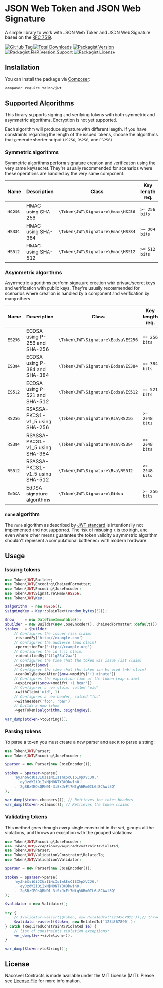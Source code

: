 # JSON Web Token and JSON Web Signature

A simple library to work with JSON Web Token and JSON Web Signature based on the [RFC 7519](https://tools.ietf.org/html/rfc7519).

[![GitHub Tag](https://img.shields.io/github/v/tag/dependencies-packagist/jwt)](https://github.com/dependencies-packagist/jwt/tags)
[![Total Downloads](https://img.shields.io/packagist/dt/token/jwt?style=flat-square)](https://packagist.org/packages/token/jwt)
[![Packagist Version](https://img.shields.io/packagist/v/token/jwt)](https://packagist.org/packages/token/jwt)
[![Packagist PHP Version Support](https://img.shields.io/packagist/php-v/token/jwt)](https://github.com/dependencies-packagist/jwt)
[![Packagist License](https://img.shields.io/github/license/dependencies-packagist/jwt)](https://github.com/dependencies-packagist/jwt)

## Installation

You can install the package via [Composer](https://getcomposer.org/):

```bash
composer require token/jwt
```

## Supported Algorithms

This library supports signing and verifying tokens with both symmetric and asymmetric algorithms.
Encryption is not yet supported.

Each algorithm will produce signature with different length.
If you have constraints regarding the length of the issued tokens, choose the algorithms that generate shorter output (`HS256`, `RS256`, and `ES256`).

### Symmetric algorithms

Symmetric algorithms perform signature creation and verification using the very same key/secret.
They're usually recommended for scenarios where these operations are handled by the very same component.

| Name    | Description        | Class                             | Key length req. |
|---------|--------------------|-----------------------------------|-----------------|
| `HS256` | HMAC using SHA-256 | `\Token\JWT\Signature\Hmac\HS256` | `>= 256 bits`   |
| `HS384` | HMAC using SHA-384 | `\Token\JWT\Signature\Hmac\HS384` | `>= 384 bits`   |
| `HS512` | HMAC using SHA-512 | `\Token\JWT\Signature\Hmac\HS512` | `>= 512 bits`   |

### Asymmetric algorithms

Asymmetric algorithms perform signature creation with private/secret keys and verification with public keys.
They're usually recommended for scenarios where creation is handled by a component and verification by many others.

| Name    | Description                     | Class                              | Key length req. |
|---------|---------------------------------|------------------------------------|-----------------|
| `ES256` | ECDSA using P-256 and SHA-256   | `\Token\JWT\Signature\Ecdsa\ES256` | `== 256 bits`   |
| `ES384` | ECDSA using P-384 and SHA-384   | `\Token\JWT\Signature\Ecdsa\ES384` | `== 384 bits`   |
| `ES512` | ECDSA using P-521 and SHA-512   | `\Token\JWT\Signature\Ecdsa\ES512` | `== 521 bits`   |
| `RS256` | RSASSA-PKCS1-v1_5 using SHA-256 | `\Token\JWT\Signature\Rsa\RS256`   | `>= 2048 bits`  |
| `RS384` | RSASSA-PKCS1-v1_5 using SHA-384 | `\Token\JWT\Signature\Rsa\RS384`   | `>= 2048 bits`  |
| `RS512` | RSASSA-PKCS1-v1_5 using SHA-512 | `\Token\JWT\Signature\Rsa\RS512`   | `>= 2048 bits`  |
| `EdDSA` | EdDSA signature algorithms      | `\Token\JWT\Signature\Eddsa`       | `>= 256 bits`   |

### `none` algorithm

The `none` algorithm as described by [JWT standard](https://www.iana.org/assignments/jose/jose.xhtml#web-signature-encryption-algorithms) is intentionally not implemented and not supported.
The risk of misusing it is too high, and even where other means guarantee the token validity a symmetric algorithm
shouldn't represent a computational bottleneck with modern hardware.

## Usage

### Issuing tokens

```php
use Token\JWT\Builder;
use Token\JWT\Encoding\ChainedFormatter;
use Token\JWT\Encoding\JoseEncoder;
use Token\JWT\Signature\Hmac\HS256;
use Token\JWT\Key;

$algorithm  = new HS256();
$signingKey = Key::plainText(random_bytes(32));

$now     = new DateTimeImmutable();
$builder = new Builder(new JoseEncoder(), ChainedFormatter::default());
$token   = $builder
    // Configures the issuer (iss claim)
    ->issuedBy('http://example.com')
    // Configures the audience (aud claim)
    ->permittedFor('http://example.org')
    // Configures the id (jti claim)
    ->identifiedBy('4f1g23a12aa')
    // Configures the time that the token was issue (iat claim)
    ->issuedAt($now)
    // Configures the time that the token can be used (nbf claim)
    ->canOnlyBeUsedAfter($now->modify('+1 minute'))
    // Configures the expiration time of the token (exp claim)
    ->expiresAt($now->modify('+1 hour'))
    // Configures a new claim, called "uid"
    ->withClaim('uid', 1)
    // Configures a new header, called "foo"
    ->withHeader('foo', 'bar')
    // Builds a new token
    ->getToken($algorithm, $signingKey);

var_dump($token->toString());
```

### Parsing tokens

To parse a token you must create a new parser and ask it to parse a string:

```php
use Token\JWT\Parser;
use Token\JWT\Encoding\JoseEncoder;

$parser = new Parser(new JoseEncoder());

$token = $parser->parse(
    'eyJhbGciOiJIUzI1NiIsInR5cCI6IkpXVCJ9.'
    . 'eyJzdWIiOiIxMjM0NTY3ODkwIn0.'
    . '2gSBz9EOsQRN9I-3iSxJoFt7NtgV6Rm0IL6a8CAwl3Q'
);

var_dump($token->headers()); // Retrieves the token headers
var_dump($token->claims()); // Retrieves the token claims
```

### Validating tokens

This method goes through every single constraint in the set, groups all the violations, and throws an exception with the grouped violations:

```php
use Token\JWT\Encoding\JoseEncoder;
use Token\JWT\Exceptions\RequiredConstraintsViolated;
use Token\JWT\Parser;
use Token\JWT\Validation\Constraint\RelatedTo;
use Token\JWT\Validation\Validator;

$parser = new Parser(new JoseEncoder());

$token = $parser->parse(
    'eyJhbGciOiJIUzI1NiIsInR5cCI6IkpXVCJ9.'
    . 'eyJzdWIiOiIxMjM0NTY3ODkwIn0.'
    . '2gSBz9EOsQRN9I-3iSxJoFt7NtgV6Rm0IL6a8CAwl3Q'
);

$validator = new Validator();

try {
    // $validator->assert($token, new RelatedTo('1234567891'));// throw an exception
    $validator->assert($token, new RelatedTo('1234567890'));
} catch (RequiredConstraintsViolated $e) {
    // list of constraints violation exceptions:
    var_dump($e->violations());
}

var_dump($token->toString());
```

## License

Nacosvel Contracts is made available under the MIT License (MIT). Please see [License File](LICENSE) for more information.
